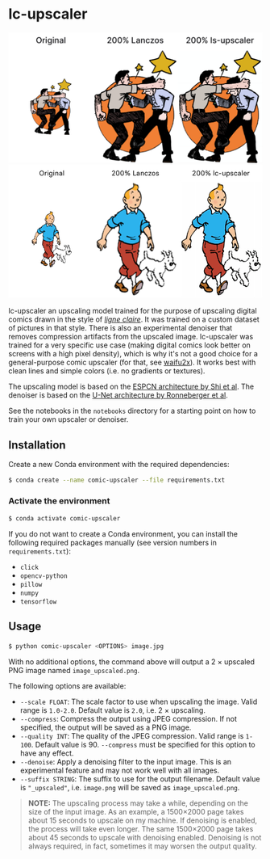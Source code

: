 # lc-upscaler

<img src="demo_1.png" style="width: 830px"/>
<img src="demo_2.png" style="width: 830px"/>

lc-upscaler an upscaling model trained for the purpose of upscaling digital comics drawn in the style of *[ligne claire](https://en.wikipedia.org/wiki/Ligne_claire)*. It was trained on a custom dataset of pictures in that style. There is also an experimental denoiser that removes compression artifacts from the upscaled image. lc-upscaler was trained for a very specific use case (making digital comics look better on screens with a high pixel density), which is why it's not a good choice for a general-purpose comic upscaler (for that, see [waifu2x](https://github.com/nagadomi/waifu2x)). It works best with clean lines and simple colors (i.e. no gradients or textures).

The upscaling model is based on the [ESPCN architecture by Shi et al](https://arxiv.org/abs/1609.05158). The denoiser is based on the [U-Net architecture by Ronneberger et al](https://arxiv.org/abs/1505.04597).

See the notebooks in the `notebooks` directory for a starting point on how to train your own upscaler or denoiser.

## Installation

Create a new Conda environment with the required dependencies:

```bash
$ conda create --name comic-upscaler --file requirements.txt
````

### Activate the environment

```bash
$ conda activate comic-upscaler
```

If you do not want to create a Conda environment, you can install the following required packages manually (see version numbers in `requirements.txt`):
- `click`
- `opencv-python`
- `pillow`
- `numpy`
- `tensorflow`

## Usage

```bash
$ python comic-upscaler <OPTIONS> image.jpg
```

With no additional options, the command above will output a 2 × upscaled PNG image named `image_upscaled.png`.

The following options are available:

* `--scale FLOAT`: The scale factor to use when upscaling the image. Valid range is `1.0-2.0`. Default value is `2.0`, i.e. 2 × upscaling.
* `--compress`: Compress the output using JPEG compression. If not specified, the output will be saved as a PNG image.
* `--quality INT`: The quality of the JPEG compression. Valid range is `1-100`. Default value is 90. `--compress` must be specified for this option to have any effect.
* `--denoise`: Apply a denoising filter to the input image. This is an experimental feature and may not work well with all images.
* `--suffix STRING`: The suffix to use for the output filename. Default value is `"_upscaled"`, i.e. `image.png` will be saved as `image_upscaled.png`.

> **NOTE:** The upscaling process may take a while, depending on the size of the input image. As an example, a 1500×2000 page takes about 15 seconds to upscale on my machine. If denoising is enabled, the process will take even longer. The same 1500×2000 page takes about 45 seconds to upscale with denoising enabled. Denoising is not always required, in fact, sometimes it may worsen the output quality.
